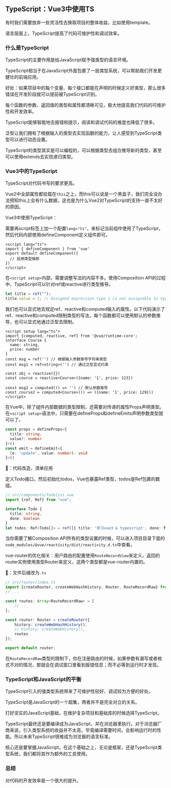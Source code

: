## TypeScript：Vue3中使用TS

有时我们需要放弃一些灵活性去换取项目的整体收益，比如使用template。

语言层面上，TypeScript提高了代码可维护性和调试效率。

### 什么是TypeScript

TypeScript的主要作用是给JavaScript赋予强类型的语言环境。

TypeScript相当于在JavaScript外面包裹了一层类型系统，可以帮助我们开发更健壮的前端应用。

好处：如果项目中的每个变量、每个接口都能在声明的时候定义好类型，那么很多错误在开发阶段就可以提前被TypeScript识别。

每个函数的参数、返回值的类型和属性都清晰可见，极大地提高我们代码的可维护性和开发效率。

TypeScript能够智能地去报错和提示，阅读和调试代码的难度也降低了很多。

泛型让我们拥有了根据输入的类型去实现函数的能力，让人感受到TypeScript类型可以进行动态设置。

TypeScript的类型其实是可以编程的，可以根据类型去组合推导新的类型，甚至可以使用extends去实现递归类型。



### Vue3中的TypeScript

TypeScript对代码书写的要求更高。

Vue2中全部属性都挂载在`this`之上，而this可以说是一个黑盒子，我们完全没办法预知this上会有什么数据，这也是为什么Vue2对TypeScript的支持一直不太好的原因。

Vue3中使用TypeScript：

需要再script标签上加一个配置`lang="ts"`，来标记当前组件使用了TypeScript，然后代码内部使用defineComponent定义组件即可。

```vue
<script lang="ts">
import { defineComponent } from 'vue'
export default defineComponent({
  // 启用类型推断
})
</script>
```

在`<script setup>`内部，需要调整写法的内容不多。使用Composition API的过程中，TypeScript可以针对ref或reactive进行类型推导。

```typescript
let title = ref("");
title.value = 1; // Assigned expression type 1 is not assignable to type string
```

我们也可以显式地去规定ref、reactive和computed输入的属性。以下代码演示了ref、reactive和computed限制类型的写法，每个函数都可以使用默认的参数推导，也可以显式地通过泛型去限制。

```vue
<script setup lang="ts">
import {computed, reactive, ref} from '@vue/runtime-core';
interface Course {
  name: string,
  price: number
}
const msg = ref('') // 根据输入参数推导字符串类型
const msg1 = ref<string>('') // 通过泛型显式约束

const obj = reactive({})
const cource = reactive<Course>({name: '1', price: 123})

const msg2 = computed(() => '') // 默认参数推导
const course2 = computed<Course>(() => ({name: '1', price: 129}))
</script>
```

在Vue中，除了组件内部数据的类型限制，还需要对传递的属性Props声明类型。在`<script setup>`语法中，只需要在defineProps和defineEmits声明参数类型就可以了。

```typescript
const props = defineProps<{
  title: string,
  value?: number
}>()
const emit = defineEmit<{
  (e: 'update', value: number): void
}>()
```

🌰：代码改造，清单应用

定义Todo接口，然后初始化todos，Vue也暴露Ref类型，todos是Ref包裹的数组。

```typescript
// src/components/Todolist.vue
import {ref, Ref} from "vue";

interface Todo {
  title: string,
  done: boolean
}
let todos: Ref<Todo[]> = ref([{ title: '学习vue3 & typescript', done: false }]);
```

当你需要了解Composition API所有的类型设置的时候，可以进入项目目录下面的`node_modules/@vue/reactivity/dist/reactivity.d.ts`中查看。

vue-router的优化相关：用户路由的配置使用`RouteRecordView`来定义，返回的router实例使用类型Router来定义，这两个类型都是vue-router内置的。

🌰：文件后缀改为`.ts`

```typescript
// src/router/index.ts
import {createRouter, createWebHashHistory, Router, RouteRecordRaw} from 'vue-router';
// ...

const routes: Array<RouteRecordRaw> = [
    // ...
];

const router: Router = createRouter({
    history: createWebHashHistory(),
    // history: createWebHistory(),
    routes
});

export default router;
```

在`RouteRecordRaw`类型的限制下，你在注册路由的时候，如果参数有漏写或者格式不对的情况，那就会在调试窗口里看到报错信息；而不必等到运行时才发现。



### TypeScript和JavaScript的平衡

TypeScript引入的强类型系统带来了可维护性较好、调试较为方便的好处。

TypeScript是JavaScript的一个超集，两者并不是完全对立的关系。

打好坚实的JavaScript基础，在维护复杂项目和基础库的时候选择TypeScript。

TypeScript最终还是要编译成为JavaScript，并在浏览器里执行。对于浏览器厂商来说，引入类型系统的收益并不太高，毕竟编译需要时间，会影响运行时的性能。所以未来TypeScript很难成为浏览器的语言标准。

核心还是要掌握JavaScript，在这个基础之上，无论是框架，还是TypeScript类型系统，我们都将其作为额外的工具使用。



### 总结

对代码的开发效率是一个很大的提升。
